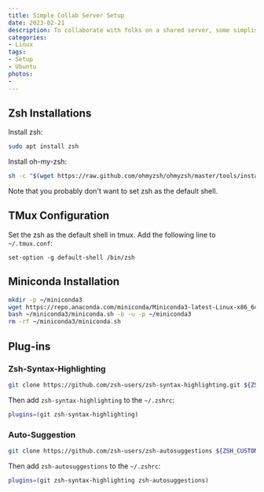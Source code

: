 ```yaml
---
title: Simple Collab Server Setup
date: 2023-02-21
description: To collaborate with folks on a shared server, some simplistic setups are noted down here. This case applies for people who prefer zsh to bash, and you are the only one using zsh on the machine.
categories:
- Linux
tags:
- Setup
- Ubuntu
photos:
- 
---
```


## Zsh Installations

Install zsh: 

```bash
sudo apt install zsh
```

Install oh-my-zsh: 

```bash
sh -c "$(wget https://raw.github.com/ohmyzsh/ohmyzsh/master/tools/install.sh -O -)"
```

Note that you probably don't want to set zsh as the default shell.

## TMux Configuration

Set the zsh as the default shell in tmux. Add the following line to `~/.tmux.conf`:

```
set-option -g default-shell /bin/zsh
```

## Miniconda Installation

```bash
mkdir -p ~/miniconda3
wget https://repo.anaconda.com/miniconda/Miniconda3-latest-Linux-x86_64.sh -O ~/miniconda3/miniconda.sh
bash ~/miniconda3/miniconda.sh -b -u -p ~/miniconda3
rm -rf ~/miniconda3/miniconda.sh
```

## Plug-ins

### Zsh-Syntax-Highlighting

```bash
git clone https://github.com/zsh-users/zsh-syntax-highlighting.git ${ZSH_CUSTOM:-~/.oh-my-zsh/custom}/plugins/zsh-syntax-highlighting
```

Then add `zsh-syntax-highlighting` to the `~/.zshrc`:

```bash
plugins=(git zsh-syntax-highlighting)
```

### Auto-Suggestion

```bash
git clone https://github.com/zsh-users/zsh-autosuggestions ${ZSH_CUSTOM:-~/.oh-my-zsh/custom}/plugins/zsh-autosuggestions
```

Then add `zsh-autosuggestions` to the `~/.zshrc`:

```bash
plugins=(git zsh-syntax-highlighting zsh-autosuggestions)
```